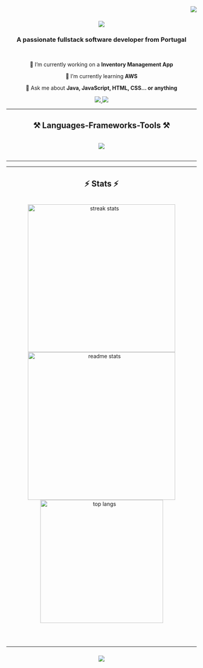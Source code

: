 <img align="right" src="https://visitor-badge.laobi.icu/badge?page_id=andreferreira75.andreferreira75" />

<h1 align="center">
    <img src="https://readme-typing-svg.herokuapp.com/?font=Righteous&size=35&center=true&vCenter=true&width=500&height=70&duration=4000&&color=FFFFFF&lines=Hi+There!+👋;+I'm+André+Ferreira!;" />
</h1>

<h3 align="center">A passionate fullstack software developer from Portugal</h3>

<br/>

<div align="center">
 
 🔭 I’m currently working on a **Inventory Management App** 
 
 🌱 I’m currently learning **AWS**

 💬 Ask me about **Java, JavaScript, HTML, CSS... or anything**
 
 </div>
 
<div align="center"> 
  <a href="mailto:andreferreira.trabalho@gmail.com">
    <img src="https://img.shields.io/badge/Gmail-333333?style=for-the-badge&logo=gmail&logoColor=red" />
  </a>
  <a href="https://www.linkedin.com/in/andr%C3%A9-ferreira-/" target="_blank">
    <img src="https://img.shields.io/badge/LinkedIn-0077B5?style=for-the-badge&logo=linkedin&logoColor=white" target="_blank" />
  </a>
</div>

 <hr/>
 
<h2 align="center">⚒️ Languages-Frameworks-Tools ⚒️</h2>
<br/>
<div align="center">
    <img src="https://skillicons.dev/icons?i=java,github,mysql,vscode,spring,javascript,git,css,html,bootstrap" />
</div>

<br/>
<hr/>

<hr/>

<h2 align="center">⚡ Stats ⚡</h2>
<br>
<div align=center>
  <img width=390 src="https://streak-stats.demolab.com/?user=andreferreira75&count_private=true&theme=react&border_radius=10" alt="streak stats"/>
  <img width=390 src="https://github-readme-stats.vercel.app/api?username=andreferreira75&count_private=true&show_icons=true&theme=react&rank_icon=github&border_radius=10" alt="readme stats" />
  <br/>
  <img width=325 align="center" src="https://github-readme-stats.vercel.app/api/top-langs/?username=andreferreira75&hide=HTML&langs_count=8&layout=compact&theme=react&border_radius=10&size_weight=0.5&count_weight=0.5&exclude_repo=github-readme-stats" alt="top langs" />
</div>

<br/><br/>
<hr/>

<h3 align="center">
    <img src="https://readme-typing-svg.herokuapp.com/?font=Righteous&size=25&center=true&vCenter=true&width=500&height=70&duration=4000&color=FFFFFF&lines=Thanks+for+visiting!+✌️;+Shoot+me+a+message+on+Linkedin!;">
</h3>

<br/>
